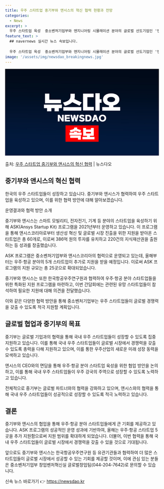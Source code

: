 ```yaml
---
title: 우주 스타트업 중기부와 앤시스의 혁신 협력 현황과 전망
categories:
  - News
excerpt: >
  우주 스타트업 육성  중소벤처기업부와 엔지니어링 시뮬레이션 분야의 글로벌 선도기업인 '앤시스'(Ansys)가…
feature_text: >
  ## navernews 실시간 뉴스 속보입니다.

  우주 스타트업 육성  중소벤처기업부와 엔지니어링 시뮬레이션 분야의 글로벌 선도기업인 '앤시스'(Ansys)가…
image: '/assets/img/newsdao_breakingnews.jpg'
---
```


![뉴스다오 속보](/assets/img/newsdao_breakingnews.jpg)

<p>출처: <a href="https://newsdao.kr/4359" rel="dofollow">우주 스타트업 중기부와 앤시스의 혁신 협력</a> | 뉴스다오</p>

<h2 data-ke-size="size26">중기부와 앤시스의 혁신 협력</h2>

한국의 우주 스타트업들이 성장하고 있습니다. 중기부와 앤시스가 협력하여 우주 스타트업을 육성하고 있으며, 이를 위한 협력 방안에 대해 알아보겠습니다.

<p data-ke-size="size16">운영결과와 협력 방안 소개</p>

중기부와 앤시스는 스마트 모빌리티, 전자전기, 기계 등 분야의 스타트업을 육성하기 위해 ASK(Ansys Startup Kit) 프로그램을 2021년부터 운영하고 있습니다. 이 프로그램을 통해 앤시스코리아로부터 생산성 혁신 및 글로벌 시장 진출을 위한 지원을 받아온 스타트업은 총 60개로, 이로써 386억 원의 투자를 유치하고 220건의 지식재산권을 출원하는 등 성과를 창출했습니다.

ASK 프로그램은 중소벤처기업부와 앤시스코리아의 협력으로 운영되고 있는데, 올해부터는 우주·항공 분야의 5개 스타트업이 추가로 지원을 받을 예정입니다. 이로써 ASK 프로그램의 지원 규모는 총 25곳으로 확대되었습니다.

중기부와 앤시스는 또한 한국항공우주연구원과 협력하여 우주·항공 분야 스타트업들을 위한 특화된 지원 프로그램을 마련하고, 이번 간담회에는 관련된 유망 스타트업들이 참석하여 필요한 지원에 대해 의견을 전달했습니다.

이와 같은 다양한 협력 방안을 통해 중소벤처기업부는 우주 스타트업들이 글로벌 경쟁력을 갖출 수 있도록 적극 지원할 계획입니다.

<h2 data-ke-size="size26">글로벌 협업과 중기부의 목표</h2>

중기부는 글로벌 기업과의 협력을 통해 국내 우주 스타트업들이 성장할 수 있도록 집중 지원하고 있습니다. 이를 통해 국내 우주 스타트업들이 글로벌 시장에서 경쟁력을 갖출 수 있도록 총력을 다해 지원하고 있으며, 이를 통한 우주산업의 새로운 미래 성장 동력을 모색하고 있습니다.

앤시스의 CEO와의 면담을 통해 우주·항공 분야 스타트업 육성을 위한 협업 방안을 논의하고, 이를 통해 국내 우주 스타트업들이 우주 강국의 주역으로 성장할 수 있도록 노력하고 있습니다.

전체적으로 중기부는 글로벌 파트너와의 협력을 강화하고 있으며, 앤시스와의 협력을 통해 국내 우주 스타트업들이 성공적으로 성장할 수 있도록 적극 노력하고 있습니다.

<h2 data-ke-size="size26">결론</h2>

중기부와 앤시스의 협업을 통해 우주·항공 분야 스타트업들에게 큰 기회를 제공하고 있습니다. ASK 프로그램의 성공적인 운영 성과에 기반하여, 올해는 우주·항공 스타트업 5곳을 추가 지원함으로써 지원 범위를 확대하게 되었습니다. 더불어, 이번 협력을 통해 국내 우주 스타트업들이 글로벌 시장에서 경쟁력을 갖출 수 있을 것으로 기대됩니다.

앞으로도 중기부와 앤시스는 한국항공우주연구원 등 유관기관들과 협력하여 더 많은 스타트업들이 글로벌 시장에서 성공할 수 있는 기회를 제공할 것이며, 이에 관심 있는 분들은 중소벤처기업부 창업벤처혁신실 글로벌창업팀(044-204-7642)로 문의할 수 있습니다. 

신속 뉴스 바로가기 👉 <a href="https://newsdao.kr" rel="dofollow">https://newsdao.kr</a>


